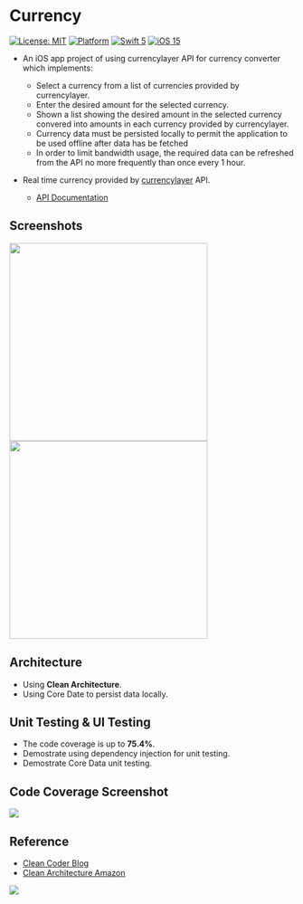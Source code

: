 # Currency

[![License: MIT](https://img.shields.io/badge/license-MIT-green.svg?style=flat)](https://github.com/hayasilin/Currency/blob/main/LICENSE)
[![Platform](https://img.shields.io/cocoapods/p/PagingTableView.svg?style=flat)](https://github.com/hayasilin/Currency/tree/main/Currency/)
[![Swift 5](https://img.shields.io/badge/Swift-5-orange.svg?style=flat)](https://developer.apple.com/swift/)
[![iOS 15](https://img.shields.io/badge/iOS-12-orange.svg?style=flat)](https://developer.apple.com/ios/)

- An iOS app project of using currencylayer API for currency converter which implements:
  - Select a currency from a list of currencies provided by currencylayer.
  - Enter the desired amount for the selected currency.
  - Shown a list showing the desired amount in the selected currency convered into amounts in each currency provided by currencylayer.
  - Currency data must be persisted locally to permit the application to be used offline after data has be fetched
  - In order to limit bandwidth usage, the required data can be refreshed from the API no more frequently than once every 1 hour.

- Real time currency provided by [currencylayer](https://currencylayer.com/) API.
  - [API Documentation](https://currencylayer.com/documentation)

## Screenshots
<img width=350 src="https://github.com/hayasilin/Currency/blob/main/resources/portrait_1.png"><img width = 350 src="https://github.com/hayasilin/Currency/blob/main/resources/portrait_2.png">

## Architecture

- Using **Clean Architecture**.
- Using Core Date to persist data locally.

## Unit Testing & UI Testing 

- The code coverage is up to **75.4%**.
- Demostrate using dependency injection for unit testing.
- Demostrate Core Data unit testing.

## Code Coverage Screenshot

<img src="https://github.com/hayasilin/Currency/blob/main/resources/code_coverage.png">

## Reference

- [Clean Coder Blog](https://blog.cleancoder.com/uncle-bob/2012/08/13/the-clean-architecture.html)
- [Clean Architecture Amazon](https://www.amazon.com/Clean-Architecture-Craftsmans-Software-Structure/dp/0134494164)

<img src="https://github.com/hayasilin/Currency/blob/main/resources/clean_architecture.png">
